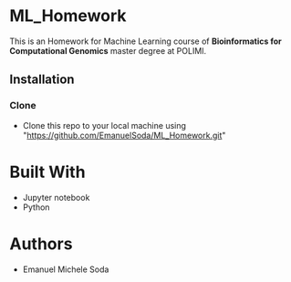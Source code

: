 # ML_Homework
This is an Homework for Machine Learning course of **Bioinformatics for Computational Genomics** master degree at POLIMI.


## Installation
### Clone

- Clone this repo to your local machine using "https://github.com/EmanuelSoda/ML_Homework.git"


# Built With
* Jupyter notebook
* Python

# Authors
* Emanuel Michele Soda
